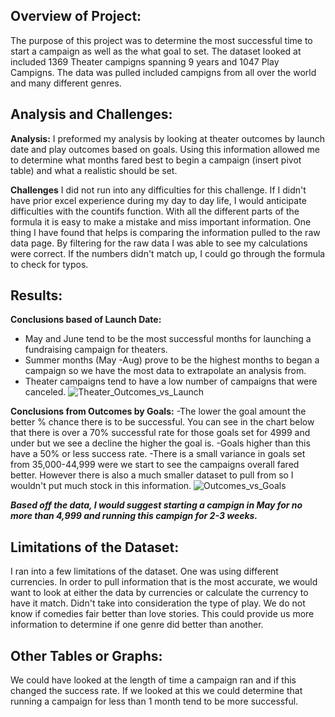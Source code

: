 **Overview of Project:**
---
The purpose of this project was to determine the most successful time to start a campaign as well as the what goal to set. The dataset looked at included 1369 Theater campigns spanning 9 years and 1047 Play Campigns. The data was pulled included campigns from all over the world and many different genres.

**Analysis and Challenges:**
---
**Analysis:** 
I preformed my analysis by looking at theater outcomes by launch date and play outcomes based on goals. Using this information allowed me to determine what months fared best to begin a campaign (insert pivot table) and what a realistic should be set. 

**Challenges**
I did not run into any difficulties for this challenge. If I didn't have prior excel experience during my day to day life, I would anticipate difficulties with the countifs function. With all the different parts of the formula it is easy to make a mistake and miss important information. One thing I have found that helps is comparing the information pulled to the raw data page. By filtering for the raw data I was able to see my calculations were correct. If the numbers didn't match up, I could go through the formula to check for typos. 

**Results:**
---
**Conclusions based of Launch Date:**
   - May and June tend to be the most successful months for launching a fundraising campaign for theaters. 
   - Summer months (May -Aug) prove to be the highest months to began a campaign so we have the most data to extrapolate an analysis from. 
   - Theater campaigns tend to have a low number of campaigns that were canceled. 
  ![Theater_Outcomes_vs_Launch](https://user-images.githubusercontent.com/90978927/133935988-1a1d001b-7c3a-4eb3-a637-e45581598f75.png)


**Conclusions from Outcomes by Goals:**
-The lower the goal amount the better % chance there is to be successful. You can see in the chart below that there is over a 70% successful rate for those goals set 	         for  4999 and under but we see a decline the higher the goal is.
-Goals higher than this have a 50% or less success rate. 
-There is a small variance in goals set from 35,000-44,999 were we start to see the campaigns overall fared better. However there is also a much smaller dataset to pull          from so I wouldn't put much stock in this information. 
![Outcomes_vs_Goals](https://user-images.githubusercontent.com/90978927/133936010-6fc29bea-d5ea-4e7b-af70-68ca4cde28b9.png)
  

***Based off the data, I would suggest starting a campign in May for no more than 4,999 and running this campign for 2-3 weeks.***

**Limitations of the Dataset:**
---
I ran into a few limitations of the dataset. One was using different currencies. In order to pull information that is the most accurate, we would want to look at either the data by currencies or calculate the currency to have it match. Didn't take into consideration the type of play. We do not know if comedies fair better than love stories. This could provide us more information to determine if one genre did better than another. 
	
**Other Tables or Graphs:**
---
We could have looked at the length of time a campaign ran and if this changed the success rate. If we looked at this we could determine that running a campaign for less than 1 month tend to be more successful.
